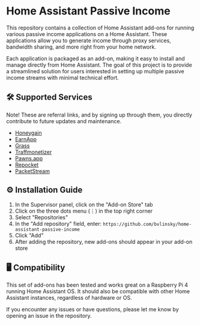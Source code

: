 # Home Assistant Passive Income

This repository contains a collection of Home Assistant add-ons
for running various passive income applications on a Home Assistant.
These applications allow you to generate income through proxy services,
bandwidth sharing, and more right from your home network.

Each application is packaged as an add-on,
making it easy to install and manage directly from Home Assistant.
The goal of this project is to provide a streamlined solution for users interested
in setting up multiple passive income streams with minimal technical effort.

## 🛠 Supported Services

Note! These are referral links, and by signing up through them,
you directly contribute to future updates and maintenance.

- [Honeygain](https://r.honeygain.me/BULINCBB47)
- [EarnApp](https://earnapp.com/i/4LLxaYrb)
- [Grass](https://app.getgrass.io/register/?referralCode=nQQpxyv6mNel0H8)
- [Traffmonetizer](https://traffmonetizer.com/?aff=1805975)
- [Pawns.app](https://pawns.app/?r=7359984)
- [Repocket](https://link.repocket.com/TLMq)
- [PacketStream](https://packetstream.io/?psr=6eJ7)

## ⚙️ Installation Guide

1. In the Supervisor panel, click on the "Add-on Store" tab
2. Click on the three dots menu (⋮) in the top right corner
3. Select "Repositories"
4. In the "Add repository" field, enter: `https://github.com/bvlinsky/home-assistant-passive-income`
5. Click "Add"
6. After adding the repository, new add-ons should appear in your add-on store

## 🖥️ Compatibility

This set of add-ons has been tested and works great on a Raspberry Pi 4 running Home Assistant OS.
It should also be compatible with other Home Assistant instances, regardless of hardware or OS.

If you encounter any issues or have questions, please let me know by opening an issue in the repository.
